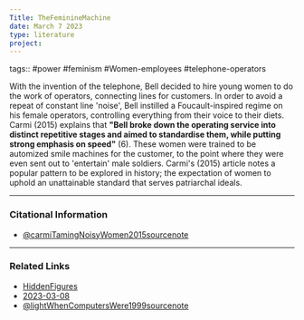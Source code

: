 ```yaml
---
Title: TheFeminineMachine
date: March 7 2023
type: literature
project:
---
```

tags:: #power #feminism #Women-employees #telephone-operators 

With the invention of the telephone, Bell decided to hire young women to do the work of operators, connecting lines for customers. In order to avoid a repeat of constant line 'noise', Bell instilled a Foucault-inspired regime on his female operators, controlling everything from their voice to their diets. Carmi (2015) explains that **"Bell broke down the operating service into distinct repetitive stages and aimed to standardise them, while putting strong emphasis on speed"** (6). These women were trained to be automized smile machines for the customer, to the point where they were even sent out to 'entertain' male soldiers. Carmi's (2015) article notes a popular pattern to be explored in history; the expectation of women to uphold an unattainable standard that serves patriarchal ideals.

---
### Citational Information

- [@carmiTamingNoisyWomen2015sourcenote](@carmiTamingNoisyWomen2015sourcenote.md)

---

### Related Links

- [HiddenFigures](HiddenFigures.md)
- [2023-03-08](2023-03-08.md)
- [@lightWhenComputersWere1999sourcenote](@lightWhenComputersWere1999sourcenote.md)

